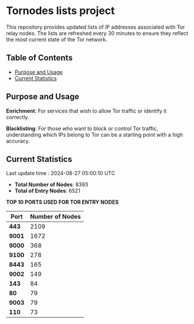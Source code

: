 # Tornodes lists project

This repository provides updated lists of IP addresses associated with Tor relay nodes. The lists are refreshed every 30 minutes to ensure they reflect the most current state of the Tor network.

## Table of Contents

- [Purpose and Usage](#purpose-and-usage)
- [Current Statistics](#current-statistics)


## Purpose and Usage

**Enrichment**: For services that wish to allow Tor traffic or identify it correctly.

**Blacklisting**: For those who want to block or control Tor traffic, understanding which IPs belong to Tor can be a starting point with a high accuracy.

## Current Statistics

Last update time : 2024-08-27 05:00:10 UTC

- **Total Number of Nodes**: 8393
- **Total of Entry Nodes**: 6521

**TOP 10 PORTS USED FOR TOR ENTRY NODES**

| **Port** | **Number of Nodes** |
|------|-----------------|
| **443**   | 2109  |
| **9001**   | 1672  |
| **9000**   | 368  |
| **9100**   | 278  |
| **8443**   | 165  |
| **9002**   | 149  |
| **143**   | 84  |
| **80**   | 79  |
| **9003**   | 79  |
| **110**   | 73  |

